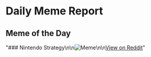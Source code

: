 # Daily Meme Report

## Meme of the Day
"### Nintendo Strategy\n\n![Meme](https://i.redd.it/zpgxksmeplwf1.png)\n\n[View on Reddit](https://redd.it/1od01he)"
